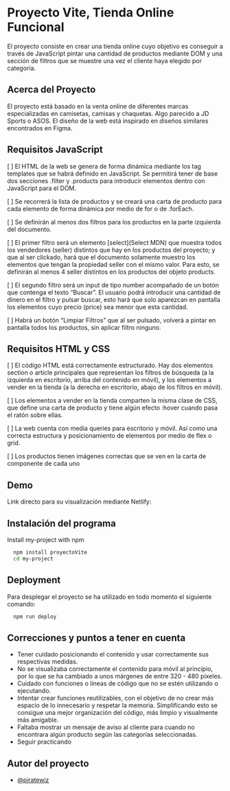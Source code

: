 
# Proyecto Vite, Tienda Online Funcional

El proyecto consiste en crear una tienda online cuyo objetivo es conseguir a través de JavaScript pintar una cantidad de productos mediante DOM y una sección de filtros que se muestre una vez el cliente haya elegido por categoría.


## Acerca del Proyecto

El proyecto está basado en la venta online de diferentes marcas especializadas en camisetas, camisas y chaquetas. Algo parecido a JD Sports o ASOS. El diseño de la web está inspirado en diseños similares encontrados en Figma.


## Requisitos JavaScript

[ ] El HTML de la web se genera de forma dinámica mediante los tag templates que se habrá definido en JavaScript. Se permitirá tener de base dos secciones .filter y .products para introducir elementos dentro con JavaScript para el DOM.

[ ] Se recorrerá la lista de productos y se creará una carta de producto para cada elemento de forma dinámica por medio de for o de .forEach.

[ ] Se definirán al menos dos filtros para los productos en la parte izquierda del documento.

[ ] El primer filtro será un elemento [select](Select MDN) que muestra todos los vendedores (seller) distintos que hay en los productos del proyecto; y que al ser clickado, hará que el documento solamente muestro los elementos que tengan la propiedad seller con el mismo valor. Para esto, se definirán al menos 4 seller distintos en los productos del objeto products.

[ ] El segundo filtro será un input de tipo number acompañado de un botón que contenga el texto “Buscar”. El usuario podrá introducir una cantidad de dinero en el filtro y pulsar buscar, esto hará que solo aparezcan en pantalla los elementos cuyo precio (price) sea menor que esta cantidad.

[ ] Habrá un botón “Limpiar Filtros” que al ser pulsado, volverá a pintar en pantalla todos los productos, sin aplicar filtro ninguno.

## Requisitos HTML y CSS

[ ] El código HTML está correctamente estructurado. Hay dos elementos section o article principales que representan los filtros de búsqueda (a la izquierda en escritorio, arriba del contenido en móvil), y los elementos a vender en la tienda (a la derecha en escritorio, abajo de los filtros en móvil).

[ ] Los elementos a vender en la tienda comparten la misma clase de CSS, que define una carta de producto y tiene algún efecto :hover cuando pasa el ratón sobre ellas.

[ ] La web cuenta con media queries para escritorio y móvil. Así como una correcta estructura y posicionamiento de elementos por medio de flex o grid.

[ ] Los productos tienen imágenes correctas que se ven en la carta de componente de cada uno

## Demo

Link directo para su visualización mediante Netlify:


## Instalación del programa

Install my-project with npm

```bash
  npm install proyectoVite
  cd my-project
```
    
## Deployment

Para desplegar el proyecto se ha utilizado en todo momento el siguiente
comando:

```bash
  npm run deploy
```


## Correcciones y puntos a tener en cuenta

+ Tener cuidado posicionando el contenido y usar correctamente
  sus respectivas medidas.
+ No se visualizaba correctamente el contenido para móvil al principio, por lo que se ha cambiado a unos márgenes de entre 320 - 480 píxeles.
+ Cuidado con funciones o líneas de código que no se estén utilizando o       ejecutando.
+ Intentar crear funciones reutilizables, con el objetivo de no crear más espacio de lo innecesario y respetar la memoria. Simplificando esto se consigue una mejor organización del código, más limpio y visualmente más amigable.
+ Faltaba mostrar un mensaje de aviso al cliente para cuando no encontrara algún producto según las categorías seleccionadas.
+ Seguir practicando


## Autor del proyecto

- [@piratewiz](https://github.com/piratewiz)

